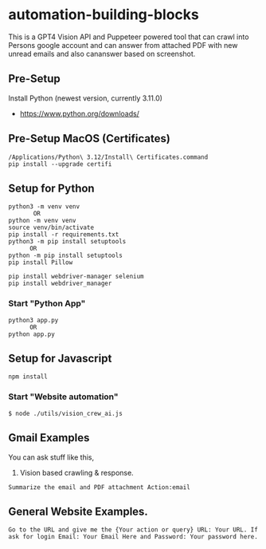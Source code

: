 # automation-building-blocks

This is a GPT4 Vision API and Puppeteer powered tool that can crawl into Persons google account and can answer from attached PDF with new unread emails and also cananswer based on screenshot.

## Pre-Setup

Install Python (newest version, currently 3.11.0)

- https://www.python.org/downloads/

## Pre-Setup MacOS (Certificates)

```shell
/Applications/Python\ 3.12/Install\ Certificates.command
pip install --upgrade certifi
```

## Setup for Python

```shell
python3 -m venv venv
       OR
python -m venv venv
source venv/bin/activate
pip install -r requirements.txt
python3 -m pip install setuptools
      OR
python -m pip install setuptools
pip install Pillow

pip install webdriver-manager selenium
pip install webdriver_manager
```

### Start "Python App"

```shell
python3 app.py
      OR
python app.py

```

## Setup for Javascript

```shell
npm install
```

### Start "Website automation"

```shell
$ node ./utils/vision_crew_ai.js
```

## Gmail Examples

You can ask stuff like this,

1. Vision based crawling & response.

```
Summarize the email and PDF attachment Action:email
```

## General Website Examples.

```
Go to the URL and give me the {Your action or query} URL: Your URL. If ask for login Email: Your Email Here and Password: Your password here.
```
